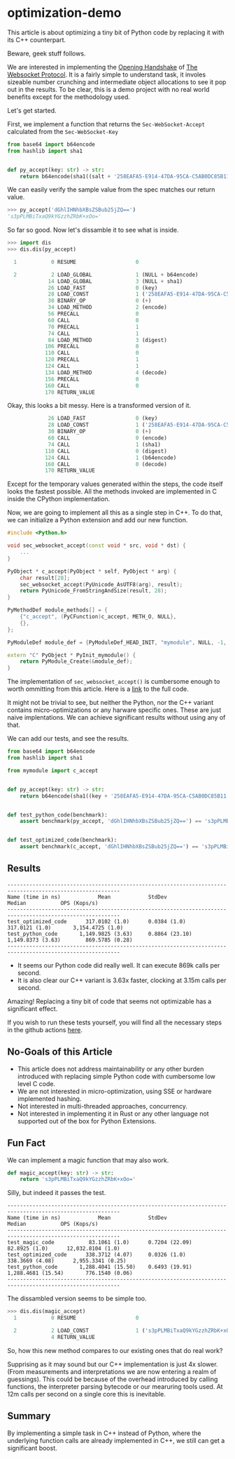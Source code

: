 # optimization-demo

This article is about optimizing a tiny bit of Python code by replacing it with its C++ counterpart.

Beware, geek stuff follows.

We are interested in implementing the [Opening Handshake](https://datatracker.ietf.org/doc/html/rfc6455#section-1.3) of [The Websocket Protocol](https://datatracker.ietf.org/doc/html/rfc6455).
It is a fairly simple to understand task, it involes sizeable number crunching and intermediate object allocations to see it pop out in the results.
To be clear, this is a demo project with no real world benefits except for the methodology used.

Let's get started.

First, we implement a function that returns the `Sec-WebSocket-Accept` calculated from the `Sec-WebSocket-Key`

```py
from base64 import b64encode
from hashlib import sha1


def py_accept(key: str) -> str:
    return b64encode(sha1((salt + '258EAFA5-E914-47DA-95CA-C5AB0DC85B11').encode()).digest()).decode()
```

We can easily verify the sample value from the spec matches our return value.

```py
>>> py_accept('dGhlIHNhbXBsZSBub25jZQ==')
's3pPLMBiTxaQ9kYGzzhZRbK+xOo='
```

So far so good. Now let's dissamble it to see what is inside.

```py
>>> import dis
>>> dis.dis(py_accept)

  1           0 RESUME                   0

  2           2 LOAD_GLOBAL              1 (NULL + b64encode)
             14 LOAD_GLOBAL              3 (NULL + sha1)
             26 LOAD_FAST                0 (key)
             28 LOAD_CONST               1 ('258EAFA5-E914-47DA-95CA-C5AB0DC85B11')
             30 BINARY_OP                0 (+)
             34 LOAD_METHOD              2 (encode)
             56 PRECALL                  0
             60 CALL                     0
             70 PRECALL                  1
             74 CALL                     1
             84 LOAD_METHOD              3 (digest)
            106 PRECALL                  0
            110 CALL                     0
            120 PRECALL                  1
            124 CALL                     1
            134 LOAD_METHOD              4 (decode)
            156 PRECALL                  0
            160 CALL                     0
            170 RETURN_VALUE
```

Okay, this looks a bit messy. Here is a transformed version of it.

```py
             26 LOAD_FAST                0 (key)
             28 LOAD_CONST               1 ('258EAFA5-E914-47DA-95CA-C5AB0DC85B11')
             30 BINARY_OP                0 (+)
             60 CALL                     0 (encode)
             74 CALL                     1 (sha1)
            110 CALL                     0 (digest)
            124 CALL                     1 (b64encode)
            160 CALL                     0 (decode)
            170 RETURN_VALUE
```

Except for the temporary values generated within the steps, the code itself looks the fastest possible. All the methods invoked are implemented in C inside the CPython implementation.

Now, we are going to implement all this as a single step in C++. To do that, we can initialize a Python extension and add our new function.

```c++
#include <Python.h>

void sec_websocket_accept(const void * src, void * dst) {
    ...
}

PyObject * c_accept(PyObject * self, PyObject * arg) {
    char result[28];
    sec_websocket_accept(PyUnicode_AsUTF8(arg), result);
    return PyUnicode_FromStringAndSize(result, 28);
}

PyMethodDef module_methods[] = {
    {"c_accept", (PyCFunction)c_accept, METH_O, NULL},
    {},
};

PyModuleDef module_def = {PyModuleDef_HEAD_INIT, "mymodule", NULL, -1, module_methods};

extern "C" PyObject * PyInit_mymodule() {
    return PyModule_Create(&module_def);
}
```

The implementation of `sec_websocket_accept()` is cumbersome enough to worth ommitting from this article.
Here is a [link](mymodule/mymodule.cpp) to the full code.

It might not be trivial to see, but neither the Python, nor the C++ variant contains micro-optimizations or any harware specific ones.
These are just naive implentations. We can achieve significant results without using any of that.

We can add our tests, and see the results.

```py
from base64 import b64encode
from hashlib import sha1

from mymodule import c_accept


def py_accept(key: str) -> str:
    return b64encode(sha1((key + '258EAFA5-E914-47DA-95CA-C5AB0DC85B11').encode()).digest()).decode()


def test_python_code(benchmark):
    assert benchmark(py_accept, 'dGhlIHNhbXBsZSBub25jZQ==') == 's3pPLMBiTxaQ9kYGzzhZRbK+xOo='


def test_optimized_code(benchmark):
    assert benchmark(c_accept, 'dGhlIHNhbXBsZSBub25jZQ==') == 's3pPLMBiTxaQ9kYGzzhZRbK+xOo='
```

## Results

```
----------------------------------------------------------------------------------------------------------
Name (time in ns)            Mean            StdDev                Median           OPS (Kops/s)
----------------------------------------------------------------------------------------------------------
test_optimized_code      317.0102 (1.0)      0.0384 (1.0)        317.0121 (1.0)       3,154.4725 (1.0)
test_python_code       1,149.9825 (3.63)     0.8864 (23.10)    1,149.8373 (3.63)        869.5785 (0.28)
----------------------------------------------------------------------------------------------------------
```

- It seems our Python code did really well. It can execute 869k calls per second.
- It is also clear our C++ variant is 3.63x faster, clocking at 3.15m calls per second.

Amazing! Replacing a tiny bit of code that seems not optimizable has a significant effect.

If you wish to run these tests yourself, you will find all the necessary steps in the github actions [here](https://github.com/szabolcsdombi/optimization-demo/actions/runs/5423258436/jobs/9860949567).

## No-Goals of this Article

- This article does not address maintainability or any other burden introduced with replacing simple Python code with cumbersome low level C code.
- We are not interested in micro-optimization, using SSE or hardware implemented hashing.
- Not interested in multi-threaded approaches, concurrency.
- Not interested in implementing it in Rust or any other language not supported out of the box for Python Extensions.

## Fun Fact

We can implement a magic function that may also work.

```py
def magic_accept(key: str) -> str:
    return 's3pPLMBiTxaQ9kYGzzhZRbK+xOo='
```

Silly, but indeed it passes the test.

```
----------------------------------------------------------------------------------------------------------
Name (time in ns)            Mean            StdDev                Median           OPS (Kops/s)
----------------------------------------------------------------------------------------------------------
test_magic_code           83.1061 (1.0)      0.7204 (22.09)       82.8925 (1.0)      12,032.8104 (1.0)
test_optimized_code      338.3712 (4.07)     0.0326 (1.0)        338.3669 (4.08)      2,955.3341 (0.25)
test_python_code       1,288.4041 (15.50)    0.6493 (19.91)    1,288.4681 (15.54)       776.1540 (0.06)
----------------------------------------------------------------------------------------------------------
```

The dissambled version seems to be simple too.

```py
>>> dis.dis(magic_accept)
  1           0 RESUME                   0

  2           2 LOAD_CONST               1 ('s3pPLMBiTxaQ9kYGzzhZRbK+xOo=')
              4 RETURN_VALUE
```

So, how this new method compares to our existing ones that do real work?

Supprising as it may sound but our C++ implementation is just 4x slower.
(From measurements and interpretations we are now entering a realm of guessings).
This could be because of the overhead introduced by calling functions, the interpreter parsing bytecode or our mearuring tools used.
At 12m calls per second on a single core this is inevitable.

## Summary

By implementing a simple task in C++ instead of Python, where the underlying function calls are already implemented in C++, we still can get a significant boost.
